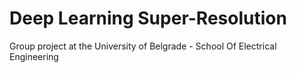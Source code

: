 # Deep Learning Super-Resolution
Group project at the University of Belgrade - School Of Electrical Engineering

